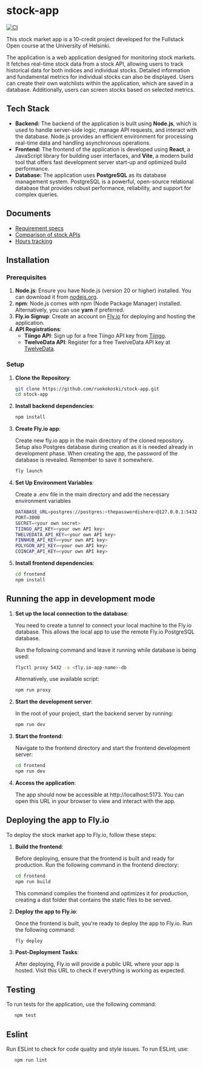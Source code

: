 # stock-app

[![CI](https://github.com/ruokokoski/stock-app/actions/workflows/main.yml/badge.svg?branch=main)](https://github.com/ruokokoski/stock-app/actions/workflows/main.yml)

This stock market app is a 10-credit project developed for the Fullstack Open course at the University of Helsinki.

The application is a web application designed for monitoring stock markets. It fetches real-time stock data from a stock API, allowing users to track historical data for both indices and individual stocks. Detailed information and fundamental metrics for individual stocks can also be displayed. Users can create their own watchlists within the application, which are saved in a database. Additionally, users can screen stocks based on selected metrics.

## Tech Stack
- **Backend:** The backend of the application is built using **Node.js**, which is used to handle server-side logic, manage API requests, and interact with the database. Node.js provides an efficient environment for processing real-time data and handling asynchronous operations.
- **Frontend:** The frontend of the application is developed using **React**, a JavaScript library for building user interfaces, and **Vite**, a modern build tool that offers fast development server start-up and optimized build performance.
- **Database:** The application uses **PostgreSQL** as its database management system. PostgreSQL is a powerful, open-source relational database that provides robust performance, reliability, and support for complex queries.

## Documents
- [Requirement specs](./documents/requirement_specs.md)
- [Comparison of stock APIs](./documents/stock_apis.md)
- [Hours tracking](./documents/timetracking.md)

## Installation
### Prerequisites

1. **Node.js**: Ensure you have Node.js (version 20 or higher) installed. You can download it from [nodejs.org](https://nodejs.org/).
2. **npm**: Node.js comes with npm (Node Package Manager) installed. Alternatively, you can use **yarn** if preferred.
3. **Fly.io Signup**: Create an account on [Fly.io](https://fly.io) for deploying and hosting the application.
4. **API Registrations**:
   - **Tiingo API**: Sign up for a free Tiingo API key from [Tiingo](https://www.tiingo.com).
   - **TwelveData API**: Register for a free TwelveData API key at [TwelveData](https://twelvedata.com). 

### Setup

1. **Clone the Repository**:
   ```bash
   git clone https://github.com/ruokokoski/stock-app.git
   cd stock-app
   ```
2. **Install backend dependencies**:
   ```bash
   npm install
   ```
3. **Create Fly.io app**:
   
   Create new fly.io app in the main directory of the cloned repository. Setup also Postgres database during creation as it is needed already in development phase. When creating the app, the password of the database is revealed. Remember to save it somewhere.
   ```bash
   fly launch
   ```
4. **Set Up Environment Variables**:
   
   Create a .env file in the main directory and add the necessary environment variables
   ```bash
   DATABASE_URL=postgres://postgres:<thepasswordishere>@127.0.0.1:5432/postgres
   PORT=3000
   SECRET=<your own secret>
   TIINGO_API_KEY=<your own API key>
   TWELVEDATA_API_KEY=<your own API key>
   FINNHUB_API_KEY=<your own API key>
   POLYGON_API_KEY=<your own API key>
   COINCAP_API_KEY=<your own API key>
   ```
5. **Install frontend dependencies**:
   ```bash
   cd frontend
   npm install
   ```

## Running the app in development mode

1. **Set up the local connection to the database**:

   You need to create a tunnel to connect your local machine to the Fly.io database. This allows the local app to use the remote Fly.io PostgreSQL database.
   
   Run the following command and leave it running while database is being used:
   ```bash
   flyctl proxy 5432 -a <fly.io-app-name>-db
   ```

   Alternatively, use available script:
   ```bash
   npm run proxy
   ```
  
2. **Start the development server**:

   In the root of your project, start the backend server by running:
   ```bash
   npm run dev
   ```

3. **Start the frontend**:

   Navigate to the frontend directory and start the frontend development server:
   ```bash
   cd frontend
   npm run dev
   ```

4. **Access the application**:

   The app should now be accessible at http://localhost:5173. You can open this URL in your browser to view and interact with the app.

## Deploying the app to Fly.io

To deploy the stock market app to Fly.io, follow these steps:

1. **Build the frontend**:

   Before deploying, ensure that the frontend is built and ready for production. Run the following command in the frontend directory:
   ```bash
   cd frontend
   npm run build
   ```
   This command compiles the frontend and optimizes it for production, creating a dist folder that contains the static files to be served.

2. **Deploy the app to Fly.io**:

   Once the frontend is built, you're ready to deploy the app to Fly.io. Run the following command:
   ```bash
   fly deploy
   ```

3. **Post-Deployment Tasks**:

   After deploying, Fly.io will provide a public URL where your app is hosted. Visit this URL to check if everything is working as expected.


## Testing

To run tests for the application, use the following command:
```bash
   npm test
```

## Eslint

Run ESLint to check for code quality and style issues. To run ESLint, use:
```bash
   npm run lint
```
